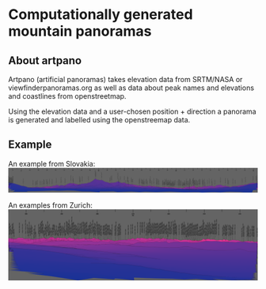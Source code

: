 
# Computationally generated mountain panoramas


## About artpano

Artpano (artificial panoramas) takes elevation data from SRTM/NASA or
viewfinderpanoramas.org as well as data about peak names and elevations and
coastlines from openstreetmap.

Using the elevation data and a user-chosen position + direction a panorama is
generated and labelled using the openstreemap data.

## Example

An example from Slovakia:
![alt text](examples/170705-liptovski-mikulas.png)

An examples from Zurich:
![alt text](examples/181228_zurich.png)
